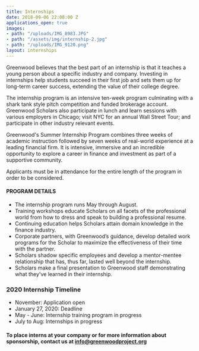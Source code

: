 ```yaml
---
title: Internships
date: 2018-09-06 22:08:00 Z
applications_open: true
images:
- path: "/uploads/IMG_8983.JPG"
- path: "/assets/img/internship-2.jpg"
- path: "/uploads/IMG_9120.png"
layout: internships
---
```


Greenwood believes that the best part of an internship is that it teaches a young person about a specific industry and company. Investing in internships help students succeed in their first job and sets them up for long-term career success, extending the value of their college degree.

The internship program is an intensive ten-week program culminating with a shark tank style pitch competition and funded brokerage account. Greenwood Scholars also participate in lunch and learn sessions with various employers in Chicago; visit NYC for an annual Wall Street Tour; and participate in other industry relevant events.

Greenwood's Summer Internship Program combines three weeks of academic instruction followed by seven weeks of real-world experience at a leading financial firm.  It is intensive, immersive and an incredible opportunity to explore a career in finance and investment as part of a supportive community.

Applicants must be in attendance for the entire length of the program in order to be considered.

#### PROGRAM DETAILS
 
*   The internship program runs May through August.
*   Training workshops educate Scholars on all facets of the professional world from how to dress and speak to building a professional resume.
*   Continuing education helps Scholars attain domain knowledge in the finance industry.
*   Corporate partners, with Greenwood’s guidance, develop detailed work programs for the Scholar to maximize the effectiveness of their time with the partner.
*   Scholars shadow specific employees and develop a mentor-mentee relationship that has, thus far, lasted well beyond the internship.
*   Scholars make a final presentation to Greenwood staff demonstrating what they've learned in their internship.

### 2020 Internship Timeline 
* November: Application open
* January 27, 2020: Deadline
* May - June: Internship training program in progress
* July to Aug: Internships in progress 

#### To place interns at your company or for more information about sponsorship, contact us at info@greenwoodproject.org
